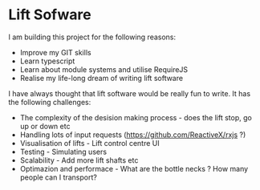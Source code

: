 # Lift Sofware

I am building this project for the following reasons:

* Improve my GIT skills
* Learn typescript
* Learn about module systems and utilise RequireJS
* Realise my life-long dream of writing lift software

I have always thought that lift software would be really fun to write.  It has the following challenges:

* The complexity of the desision making process - does the lift stop, go up or down etc
* Handling lots of input requests (https://github.com/ReactiveX/rxjs ?)
* Visualisation of lifts - Lift control centre UI
* Testing - Simulating users
* Scalability - Add more lift shafts etc
* Optimazion and performace - What are the bottle necks ? How many people can I transport?
